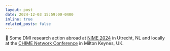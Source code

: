 ```yaml
---
layout: post
date: 2024-12-03 15:59:00-0400
inline: true
related_posts: false
---
```


🎸 Some DMI research action abroad at [NIME 2024](https://www.courtneynreed.com/assets/pdf/Freire_NIME24_BodyLutherie.pdf) in Utrecht, NL and locally at the [CHIME Network Conference](https://www.courtneynreed.com/blog/2024/nimechime/) in Milton Keynes, UK.
